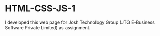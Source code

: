 # HTML-CSS-JS-1
I developed this web page for Josh Technology Group (JTG E-Business Software Private Limited) as assignment.
